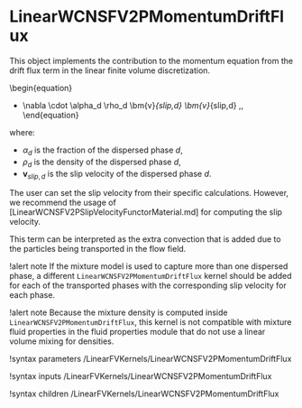 # LinearWCNSFV2PMomentumDriftFlux

This object implements the contribution to the momentum equation
from the drift flux term in the linear finite volume discretization.

\begin{equation}
- \nabla \cdot \alpha_d \rho_d \bm{v}_{slip,d} \bm{v}_{slip,d} \,,
\end{equation}

where:

- $\alpha_d$ is the fraction of the dispersed phase $d$,
- $\rho_d$ is the density of the dispersed phase $d$,
- $\bm{v}_{slip,d}$ is the slip velocity of the dispersed phase $d$.

The user can set the slip velocity from their specific calculations.
However, we recommend the usage of [LinearWCNSFV2PSlipVelocityFunctorMaterial.md] for
computing the slip velocity.

This term can be interpreted as the extra convection that is added
due to the particles being transported in the flow field.

!alert note
If the mixture model is used to capture more than one dispersed phase,
a different `LinearWCNSFV2PMomentumDriftFlux` kernel should be added for each
of the transported phases with the corresponding slip velocity for
each phase.

!alert note
Because the mixture density is computed inside `LinearWCNSFV2PMomentumDriftFlux`, this kernel
is not compatible with mixture fluid properties in the fluid properties module that do
not use a linear volume mixing for densities.

!syntax parameters /LinearFVKernels/LinearWCNSFV2PMomentumDriftFlux

!syntax inputs /LinearFVKernels/LinearWCNSFV2PMomentumDriftFlux

!syntax children /LinearFVKernels/LinearWCNSFV2PMomentumDriftFlux
